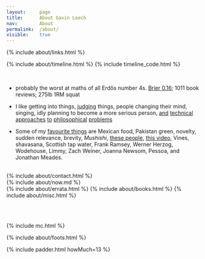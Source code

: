 ```yaml
---
layout: 	page
title: 		About Gavin Leech
nav: 		About
permalink:	/about/
visible:	true
---
```


{%	include about/links.html	%}

{%	include about/timeline.html		%}
{%	include timeline_code.html		%}

<br>


* probably the worst at maths of all Erdős number 4s. <!--  href="#fn:18" id="fnref:18">18  --> 
<a class="noline" href="{{pred}}">Brier 0.16</a>; 1011 book reviews; 275lb 1RM squat<br>

<!-- * This isn't a blog. (Blogging is more <a href="/sites">speech</a> than writing.) All claims subject to change, under the principle of Long Content, i.e. I commit to improving my past work til I die. If you need to check for some reason, you can see all past versions in the <a href="{{argg}}">version control</a>. -->

* I like getting into things, <a class="noline" href="{{letter}}">judging</a> things, people changing their mind, singing, <!-- <a class="noline" href="/strength">lifting</a>, --> idly planning to become a more serious person, <a class="noline" href="{{sittler}}">and</a> <a class="noline" href="{{cs}}">technical</a> <a class="noline" href="{{orseau}}">approaches</a> <a class="noline" href="{{welf}}">to</a> <a class="noline" href="{{shminux}}">philosophical</a> <a class="noline" href="{{comp1}}">problems</a>
<!-- https://www.scottaaronson.com/papers/philos.pdf -->
<!-- teaching people who want to know -->

* Some of my <a href="/favs/all">favourite things</a> are Mexican food, Pakistan green, novelty, sudden relevance, brevity, <i>Mushishi</i>, <a class="noline" href="/deaths">these people</a>, <a href="{{starlings}}">this video</a>, Vines, shavasana, Scottish tap water, Frank Ramsey, Werner Herzog, Wodehouse, Limmy, Zach Weiner, Joanna Newsom, Pessoa, and Jonathan Meades.



<br>

<!-- <div class="accordion">
	<h3>Good arguments</h3>
	<div>
		{%		include about/arguments.html		%}
	</div>
</div>
 -->

<div class="accordion">	
	{%	include about/contact.html 	%}	
</div>
	{%	include about/now.md	%}
<div class="accordion">	
	{%	include about/errata.html	%}	
	{%	include about/books.html	%}	
	{%	include about/misc.html	%}
</div>

<br><br>

{%    include mc.html  %}


{%	include about/foots.html	%}



{%	include padder.html 	howMuch=13	%}
